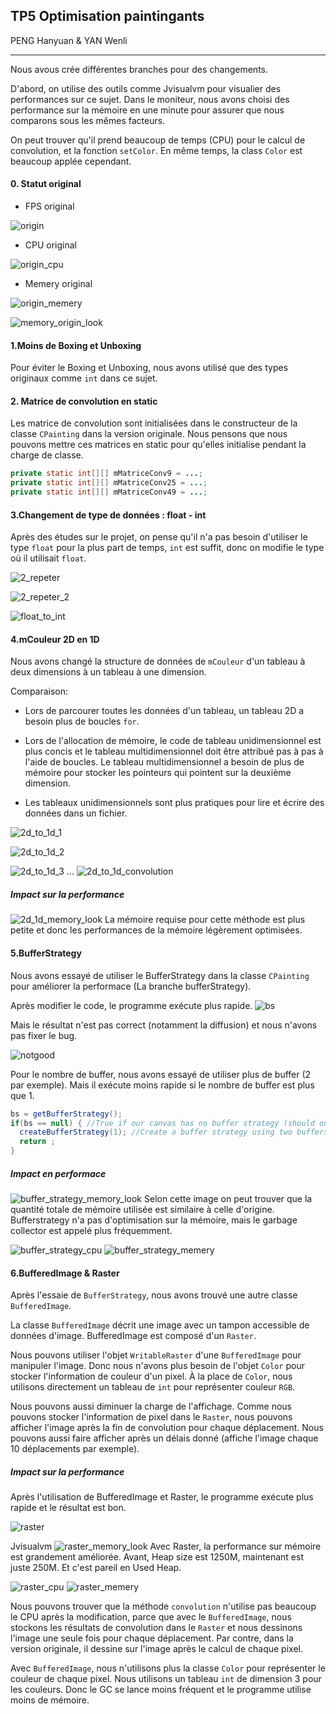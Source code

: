 ## TP5 Optimisation paintingants

PENG Hanyuan & YAN Wenli

---
Nous avous crée différentes branches pour des changements.

D'abord, on utilise des outils comme Jvisualvm pour visualier des performances sur ce sujet. Dans le moniteur, nous avons choisi des performance sur la mémoire en une minute pour assurer que nous comparons sous les mêmes facteurs.

On peut trouver qu'il prend beaucoup de temps (CPU) pour le calcul de convolution, et la fonction `setColor`. En même temps, la class `Color` est beaucoup applée cependant.

#### 0. Statut original
- FPS original

![origin](images/2019/01/origin.png)


- CPU original

![origin_cpu](images/2019/01/origin-cpu.png)

- Memery original

![origin_memery](images/2019/01/origin-memery.png)

![memory_origin_look](images/2019/01/memory-origin-look.png)


#### 1.Moins de Boxing et Unboxing
Pour éviter le Boxing et Unboxing, nous avons utilisé que des types originaux comme `int` dans ce sujet.


#### 2. Matrice de convolution en static
Les matrice de convolution sont initialisées dans le constructeur de la classe `CPainting` dans la version originale. Nous pensons que nous pouvons mettre ces matrices en static pour qu'elles initialise pendant la charge de classe.

```java
private static int[][] mMatriceConv9 = ...;
private static int[][] mMatriceConv25 = ...;
private static int[][] mMatriceConv49 = ...;
```


#### 3.Changement de type de données : float - int
Après des études sur le projet, on pense qu'il n'a pas besoin d'utiliser le type `float` pour la plus part de temps, `int` est suffit, donc on modifie le type où il utilisait `float`.


![2_repeter](images/2018/12/2-repeter.png)

![2_repeter_2](images/2018/12/2-repeter-2.png)

![float_to_int](images/2018/12/float-to-int.png)


#### 4.mCouleur 2D en 1D
Nous avons changé la structure de données de `mCouleur` d'un tableau à deux dimensions à un tableau à une dimension.

Comparaison:
- Lors de parcourer toutes les données d'un tableau, un tableau 2D a besoin plus de boucles `for`.

- Lors de l'allocation de mémoire, le code de tableau unidimensionnel est plus concis et le tableau multidimensionnel doit être attribué pas à pas à l'aide de boucles. Le tableau multidimensionnel a besoin de plus de mémoire pour stocker les pointeurs qui pointent sur la deuxième dimension.

- Les tableaux unidimensionnels sont plus pratiques pour lire et écrire des données dans un fichier.

![2d_to_1d_1](images/2018/12/2d-to-1d-1.png)

![2d_to_1d_2](images/2018/12/2d-to-1d-2.png)

![2d_to_1d_3](images/2018/12/2d-to-1d-3.png)
...
![2d_to_1d_convolution](images/2018/12/2d-to-1d-convolution.png)
##### Impact sur la performance
![2d_1d_memory_look](images/2019/01/2d-1d-memory-look.png)
La mémoire requise pour cette méthode est plus petite et donc les performances de la mémoire légèrement optimisées.

#### 5.BufferStrategy
Nous avons essayé de utiliser le BufferStrategy dans la classe `CPainting` pour améliorer la performace (La branche bufferStrategy).

Après modifier le code, le programme exécute plus rapide.
![bs](images/2019/01/bs.png)

Mais le résultat n'est pas correct (notamment la diffusion) et nous n'avons pas fixer le bug.

![notgood](images/2019/01/notgood.png)

Pour le nombre de buffer, nous avons essayé de utiliser plus de buffer (2 par exemple). Mais il exécute moins rapide si le nombre de buffer est plus que 1.


```java
bs = getBufferStrategy();
if(bs == null) { //True if our canvas has no buffer strategy (should only happen once when we first start the game)
  createBufferStrategy(1); //Create a buffer strategy using two buffers (double buffer the canvas)
  return ;
}
```

##### Impact en performace
![buffer_strategy_memory_look](images/2019/01/buffer-strategy-memory-look.png)
Selon cette image on peut trouver que la quantité totale de mémoire utilisée est similaire à celle d'origine. Bufferstrategy n'a pas d'optimisation sur la mémoire, mais le garbage collector est appelé plus fréquemment.

![buffer_strategy_cpu](images/2019/01/buffer-strategy-cpu.png)
![buffer_strategy_memery](images/2019/01/buffer-strategy-memery.png)

#### 6.BufferedImage & Raster

Après l'essaie de `BufferStrategy`, nous avons trouvé une autre classe `BufferedImage`.

La classe `BufferedImage` décrit une image avec un tampon accessible de données d'image. BufferedImage est composé d'un `Raster`.

Nous pouvons utiliser l'objet `WritableRaster` d'une `BufferedImage` pour manipuler l'image. Donc nous n'avons plus besoin de l'objet `Color` pour stocker l'information de couleur d'un pixel. À la place de `Color`, nous utilisons directement un tableau de `int` pour représenter couleur `RGB`.

Nous pouvons aussi diminuer la charge de l'affichage. Comme nous pouvons stocker l'information de pixel dans le `Raster`, nous pouvons afficher l'image après la fin de convolution pour chaque déplacement. Nous pouvons aussi faire afficher après un délais donné (affiche l'image chaque 10 déplacements par exemple).

##### Impact sur la performance

Après l'utilisation de BufferedImage et Raster, le programme exécute plus rapide et le résultat est bon.

![raster](images/2019/01/raster.png)

Jvisualvm
![raster_memory_look](images/2019/01/raster-memory-look.png)
Avec Raster, la performance sur mémoire est grandement améliorée. Avant, Heap size est 1250M, maintenant est juste 250M. Et c'est pareil en Used Heap.

![raster_cpu](images/2019/01/raster-cpu.png)
![raster_memery](images/2019/01/raster-memery.png)

Nous pouvons trouver que la méthode `convolution` n'utilise pas beaucoup le CPU après la modification, parce que avec le `BufferedImage`, nous stockons les résultats de convolution dans le `Raster` et nous dessinons l'image une seule fois pour chaque déplacement. Par contre, dans la version originale, il dessine sur l'image après le calcul de chaque pixel.

Avec `BufferedImage`, nous n'utilisons plus la classe `Color` pour représenter le couleur de chaque pixel. Nous utilisons un tableau `int` de dimension 3 pour les couleurs. Donc le GC se lance moins fréquent et le programme utilise moins de mémoire.
